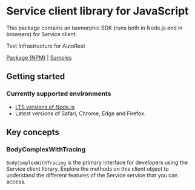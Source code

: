 # Service client library for JavaScript

This package contains an isomorphic SDK (runs both in Node.js and in browsers) for Service client.

Test Infrastructure for AutoRest

[Package (NPM)](https://www.npmjs.com/package/@msinternal/body-complex-tracing) |
[Samples](https://github.com/Azure-Samples/azure-samples-js-management)

## Getting started

### Currently supported environments

- [LTS versions of Node.js](https://nodejs.org/about/releases/)
- Latest versions of Safari, Chrome, Edge and Firefox.






## Key concepts

### BodyComplexWithTracing

`BodyComplexWithTracing` is the primary interface for developers using the Service client library. Explore the methods on this client object to understand the different features of the Service service that you can access.

